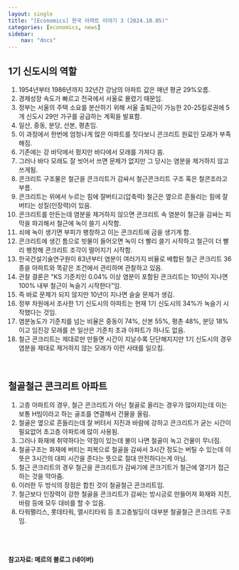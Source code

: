 ```yaml
---
layout: single
title: "[Economics] 한국 아파트 이야기 3 (2024.10.05)"
categories: [economics, news]
sidebar:
    nav: "docs"
---
```


## 1기 신도시의 역할
1. 1954년부터 1986년까지 32년간 강남의 아파트 값은 매년 평균 29%오름.
1. 경제성장 속도가 빠르고 전국에서 서울로 몰렸기 때문임.
1. 정부는 서울의 주택 소요를 분산하기 위해 서울 출퇴근이 가능한 20-25킬로권에 5개 신도시 29만 가구를 공급하는 계획을 발표함.
1. 일산, 중동, 분당, 산본, 평촌임.
1. 이 과정에서 한번에 엄청나게 많은 아파트를 짓다보니 콘크리트 원료인 모래가 부족해짐.
1. 기존에는 강 바닥에서 펐지만 바다에서 모래를 가져다 씀.
1. 그러나 바다 모래도 잘 씻어서 쓰면 문제가 없지만 그 당시는 염분을 제거하지 않고 쓰게됨.
1. 콘크리트 구조물은 철근을 콘크리트가 감싸서 철근콘크리트 구조 혹은 철콘조라고 부름.
1. 콘크리트는 위에서 누르는 힘에 잘버티고(압축력) 철근은 옆으르 흔들리는 힘에 잘 버티는 성질(인장력)이 있음.
1. 콘크리트를 만든는데 염분을 제거하지 않으면 콘크리트 속 염분이 철근을 감싸는 피막을 파괴해서 철근에 녹이 쓸기 시작함.
1. 쇠에 녹이 생기면 부피가 팽창하고 이는 콘크리트에 금을 생기게 함.
1. 콘크리트에 생긴 틈으로 빗물이 들어오면 녹이 더 빨리 쓸기 시작하고 철근이 더 빨리 팽창해 콘크리트 조각이 떨어지기 시작함.
1. 한국건설기술연구원이 83년부터 염분이 여러가지 비율로 배합된 철근 콘크리트 36종을 아파트와 똑같은 조건에서 관리하며 관찰하고 있음.
1. 관찰 결론은 "KS 기준치인 0.04% 이상 염분이 포함된 콘크리트는 10년이 지나면 100% 내부 철근이 녹슬기 시작한다"임.
1. 즉 바로 문제가 되지 않지만 10년이 지나면 슬슬 문제가 생김.
1. 정부 차원에서 조사한 1기 신도시의 아파트는 현재 1기 신도시의 34%가 녹슬기 시작했다는 것임.
1. 염분농도가 기준치를 넘는 비율은 중동이 74%, 산본 55%, 평촌 48%, 분당 18%이고 임진강 모래를 쓴 일산은 기준치 초과 아파트가 하나도 없음.
1. 철근 콘크리트는 제대로만 만들면 시간이 지날수록 단단해지지만 1기 신도시의 경우 염분을 제대로 제거하지 않는 모래가 이런 사태를 일으킴.

<br/>

## 철골철근 콘크리트 아파트
1. 고층 아파트의 경우, 철근 콘크리트가 아닌 철골로 올리는 경우가 많아지는데 이는 보통 H빔이라고 하는 골조를 연결해서 건물을 올림.
1. 철골은 옆으로 흔들리는데 잘 버텨서 지진과 바람에 강하고 콘크리트가 굳는 시간이 필요없어 초고층 아파트에 많이 사용됨.
1. 그러나 화재에 취약하다는 약점이 있는데 불이 나면 철골이 녹고 건물이 무너짐.
1. 철골구조는 화재에 버티는 피복으로 철골을 감싸서 3시간 정도는 버틸 수 있는데 이 뜻은 3시간의 대피 시간을 준다는 뜻으로 절대 안전하다는게 아님.
1. 철근 콘크리트의 경우 철근을 콘크리트가 감싸기에 콘크기트가 철근에 열기가 접근하는 것을 막아줌.
1. 이러한 두 방식의 장점은 합친 것이 철골철근 콘크리트임.
1. 철근보다 인장력이 강한 철골을 콘크리트가 감싸는 방시긍로 만들어져 화재와 지진, 바람 등에 모두 대비를 할 수 있음.
1. 타워팰리스, 롯데타워, 엘시티타워 등 초고층빌딩이 대부분 철골철근 콘크리트 구조임.


<br/>
<br/>

#### 참고자료: 메르의 블로그 (네이버) 